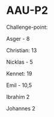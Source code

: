 # AAU-P2

Challenge-point:

Asger - 8

Christian: 13

Nicklas - 5

Kennet: 19

Emil - 10,5

Ibrahim  2

Johannes 2

